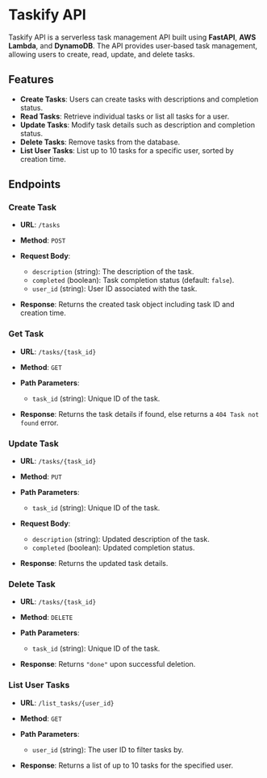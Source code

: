 # Taskify API

Taskify API is a serverless task management API built using **FastAPI**, **AWS Lambda**, and **DynamoDB**. The API provides user-based task management, allowing users to create, read, update, and delete tasks.

## Features

- **Create Tasks**: Users can create tasks with descriptions and completion status.
- **Read Tasks**: Retrieve individual tasks or list all tasks for a user.
- **Update Tasks**: Modify task details such as description and completion status.
- **Delete Tasks**: Remove tasks from the database.
- **List User Tasks**: List up to 10 tasks for a specific user, sorted by creation time.

## Endpoints

### Create Task

- **URL**: `/tasks`
- **Method**: `POST`
- **Request Body**:
  - `description` (string): The description of the task.
  - `completed` (boolean): Task completion status (default: `false`).
  - `user_id` (string): User ID associated with the task.
  
- **Response**: Returns the created task object including task ID and creation time.

### Get Task

- **URL**: `/tasks/{task_id}`
- **Method**: `GET`
- **Path Parameters**:
  - `task_id` (string): Unique ID of the task.
  
- **Response**: Returns the task details if found, else returns a `404 Task not found` error.

### Update Task

- **URL**: `/tasks/{task_id}`
- **Method**: `PUT`
- **Path Parameters**:
  - `task_id` (string): Unique ID of the task.
  
- **Request Body**:
  - `description` (string): Updated description of the task.
  - `completed` (boolean): Updated completion status.
  
- **Response**: Returns the updated task details.

### Delete Task

- **URL**: `/tasks/{task_id}`
- **Method**: `DELETE`
- **Path Parameters**:
  - `task_id` (string): Unique ID of the task.
  
- **Response**: Returns `"done"` upon successful deletion.

### List User Tasks

- **URL**: `/list_tasks/{user_id}`
- **Method**: `GET`
- **Path Parameters**:
  - `user_id` (string): The user ID to filter tasks by.
  
- **Response**: Returns a list of up to 10 tasks for the specified user.
